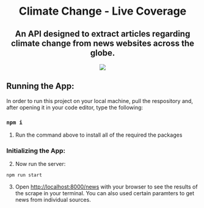 <h1 align="center">Climate Change - Live Coverage</h1>
<h2 align="center">An API designed to extract articles regarding climate change from news websites across the globe.</h2>
<p align="center">
    <img src="//imgur.com/a/YrnYCMu">
</p>


## Running the App:

In order to run this project on your local machine, pull the respository and, after opening it in your code editor, type the following:

### `npm i`

1. Run the command above to install all of the required the packages

### Initializing the App:

2. Now run the server:

```bash
npm run start
```

3. Open [http://localhost:8000/news](http://localhost:5000/news) with your browser to see the results of the scrape in your terminal. You can also used certain paramters to get news from individual sources.
